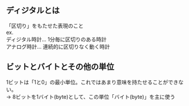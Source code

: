 ## ディジタルとは
「区切り」をもたせた表現のこと<br>
ex.<br>
ディジタル時計… 1分毎に区切りのある時計<br>
アナログ時計… 連続的に区切りなく動く時計

## ビットとバイトとその他の単位

1ビットは「1と0」の最小単位。これではあまり意味を持たせることができない。<br>
→ 8ビットを1バイト(byte)として、この単位「バイト(byte)」を主に使う